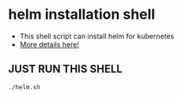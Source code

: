 # helm installation shell
- This shell script can install helm for kubernetes
- [More details here!](https://helm.sh/docs/intro/install/)


## JUST RUN THIS SHELL
```bash
./helm.sh
```